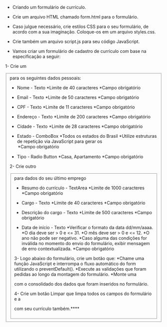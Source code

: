 * Criando um formulário de currículo.

* Crie um arquivo HTML chamado form.html para o formulário.

* Caso julgue necessário, crie estilos CSS para o seu formulário, de acordo com a sua imaginação. Coloque-os em um arquivo styles.css.

* Crie também um arquivo script.js para seu código JavaScript.


* Vamos criar um formulário de cadastro de currículo com base na especificação a seguir:

1- Crie um <fieldset> para os seguintes dados pessoais:

* Nome - Texto
    *Limite de 40 caracteres
    *Campo obrigatório

* Email - Texto
    *Limite de 50 caracteres
    *Campo obrigatório

* CPF - Texto
    *Limite de 11 caracteres
    *Campo obrigatório

* Endereço - Texto
    *Limite de 200 caracteres
    *Campo obrigatório

* Cidade - Texto
    *Limite de 28 caracteres
    *Campo obrigatório

* Estado - ComboBox
    *Todos os estados do Brasil
    *Utilize estruturas de repetição via JavaScript para gerar os <option>
    *Campo obrigatório

* Tipo - Radio Button
    *Casa, Apartamento
    *Campo obrigatório

2- Crie outro <fieldset> para dados do seu último emprego

* Resumo do currículo - TextArea
    *Limite de 1000 caracteres
    *Campo obrigatório

* Cargo - Texto
    *Limite de 40 caracteres
    *Campo obrigatório

* Descrição do cargo - Texto
    *Limite de 500 caracteres
    *Campo obrigatório

* Data de início - Texto
    *Verificar o formato da data dd/mm/aaaa.
    *O dia deve ser > 0 e <= 31.
    *O mês deve ser > 0 e <= 12.
    *O ano não pode ser negativo.
    *Caso alguma das condições for inválida no momento do envio do formulário, exibir mensagem de erro contextualizada.
    *Campo obrigatório

3- Logo abaixo do formulário, crie um botão que:
  *Chame uma função JavaScript e interrompa o fluxo automático do form utilizando o preventDefault().
  *Execute as validações que foram pedidas ao longo da montagem do formulário.
  *Monte uma <div> com o consolidado dos dados que foram inseridos no formulário.

4- Crie um botão Limpar que limpa todos os campos do formulário e a <div> com seu currículo também.****
